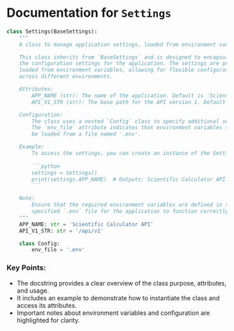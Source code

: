 # Documentation for `Settings`

```python
class Settings(BaseSettings):
    """
    A class to manage application settings, loaded from environment variables.

    This class inherits from `BaseSettings` and is designed to encapsulate
    the configuration settings for the application. The settings are primarily
    loaded from environment variables, allowing for flexible configuration
    across different environments.

    Attributes:
        APP_NAME (str): The name of the application. Default is 'Scientific Calculator API'.
        API_V1_STR (str): The base path for the API version 1. Default is '/api/v1'.

    Configuration:
        The class uses a nested `Config` class to specify additional settings.
        The `env_file` attribute indicates that environment variables should
        be loaded from a file named '.env'.

    Example:
        To access the settings, you can create an instance of the Settings class:
        
        ```python
        settings = Settings()
        print(settings.APP_NAME)  # Outputs: Scientific Calculator API
        ```

    Note:
        Ensure that the required environment variables are defined in the
        specified `.env` file for the application to function correctly.
    """
    APP_NAME: str = 'Scientific Calculator API'
    API_V1_STR: str = '/api/v1'

    class Config:
        env_file = '.env'
``` 

### Key Points:
- The docstring provides a clear overview of the class purpose, attributes, and usage.
- It includes an example to demonstrate how to instantiate the class and access its attributes.
- Important notes about environment variables and configuration are highlighted for clarity.